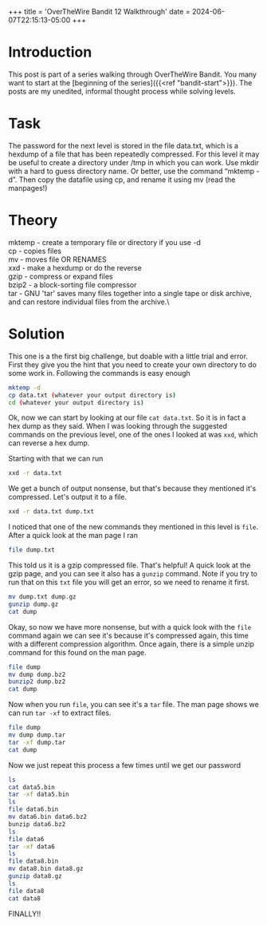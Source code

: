 +++
title = 'OverTheWire Bandit 12 Walkthrough'
date = 2024-06-07T22:15:13-05:00
+++

# Introduction

This post is part of a series walking through OverTheWire Bandit. You many want to start at the [beginning of the series]({{<ref "bandit-start">}}). The posts are my unedited, informal thought process while solving levels.

# Task

The password for the next level is stored in the file data.txt, which is a hexdump of a file that has been repeatedly compressed. For this level it may be useful to create a directory under /tmp in which you can work. Use mkdir with a hard to guess directory name. Or better, use the command “mktemp -d”. Then copy the datafile using cp, and rename it using mv (read the manpages!)

# Theory

mktemp - create a temporary file or directory if you use -d\
cp - copies files\
mv - moves file OR RENAMES\
xxd - make a hexdump or do the reverse\
gzip - compress or expand files\
bzip2 - a block-sorting file compressor\
tar - GNU 'tar' saves many files together into a single tape or disk archive, and can restore individual files from the archive.\

# Solution

This one is a the first big challenge, but doable with a little trial and error. First they give you the hint that you need to create your own directory to do some work in. Following the commands is easy enough

```bash
mktemp -d
cp data.txt (whatever your output directory is)
cd (whatever your output directory is)
```

Ok, now we can start by looking at our file `cat data.txt`. So it is in fact a hex dump as they said. When I was looking through the suggested commands on the previous level, one of the ones I looked at was `xxd`, which can reverse a hex dump.

Starting with that we can run

```bash
xxd -r data.txt
```

We get a bunch of output nonsense, but that's because they mentioned it's compressed. Let's output it to a file.

```bash
xxd -r data.txt dump.txt
```

I noticed that one of the new commands they mentioned in this level is `file`. After a quick look at the man page I ran

```bash
file dump.txt
```

This told us it is a gzip compressed file. That's helpful! A quick look at the gzip page, and you can see it also has a `gunzip` command. Note if you try to run that on this `txt` file you will get an error, so we need to rename it first.

```bash
mv dump.txt dump.gz
gunzip dump.gz
cat dump
```

Okay, so now we have more nonsense, but with a quick look with the `file` command again we can see it's because it's compressed again, this time with a different compression algorithm. Once again, there is a simple unzip command for this found on the man page.

```bash
file dump
mv dump dump.bz2
bunzip2 dump.bz2
cat dump
```

Now when you run `file`, you can see it's a `tar` file. The man page shows we can run `tar -xf` to extract files.

```bash
file dump
mv dump dump.tar
tar -xf dump.tar
cat dump
```

Now we just repeat this process a few times until we get our password

```bash
ls
cat data5.bin
tar -xf data5.bin
ls
file data6.bin
mv data6.bin data6.bz2
bunzip data6.bz2
ls
file data6
tar -xf data6
ls
file data8.bin
mv data8.bin data8.gz
gunzip data8.gz
ls
file data8
cat data8
```

FINALLY!!
